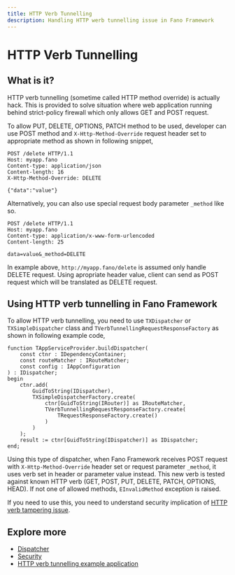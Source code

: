 ```yaml
---
title: HTTP Verb Tunnelling
description: Handling HTTP werb tunnelling issue in Fano Framework
---
```


<h1 class="major">HTTP Verb Tunnelling</h1>

## What is it?

HTTP verb tunnelling (sometime called HTTP method override) is actually hack. This is provided to solve situation where web application running behind strict-policy firewall which only allows GET and POST request.

To allow PUT, DELETE, OPTIONS, PATCH method to be used, developer can use POST method and `X-Http-Method-Override` request header set to appropriate method as shown in following snippet,

```
POST /delete HTTP/1.1
Host: myapp.fano
Content-type: application/json
Content-length: 16
X-Http-Method-Override: DELETE

{"data":"value"}
```

Alternatively, you can also use special request body parameter `_method` like so.

```
POST /delete HTTP/1.1
Host: myapp.fano
Content-type: application/x-www-form-urlencoded
Content-length: 25

data=value&_method=DELETE
```

In example above, `http://myapp.fano/delete` is assumed only handle DELETE request. Using apropriate header value, client can send as POST request which will be translated as DELETE request.

## Using HTTP verb tunnelling in Fano Framework

To allow HTTP verb tunnelling, you need to use `TXDispatcher` or `TXSimpleDispatcher` class and `TVerbTunnellingRequestResponseFactory` as shown in following example code,

```
function TAppServiceProvider.buildDispatcher(
    const ctnr : IDependencyContainer;
    const routeMatcher : IRouteMatcher;
    const config : IAppConfiguration
) : IDispatcher;
begin
    ctnr.add(
        GuidToString(IDispatcher),
        TXSimpleDispatcherFactory.create(
            ctnr[GuidToString(IRouter)] as IRouteMatcher,
            TVerbTunnellingRequestResponseFactory.create(
                TRequestResponseFactory.create()
            )
        )
    );
    result := ctnr[GuidToString(IDispatcher)] as IDispatcher;
end;
```

Using this type of dispatcher, when Fano Framework receives POST request with
`X-Http-Method-Override` header set or request parameter `_method`, it uses verb set in header or parameter value instead.
This new verb is tested against known HTTP verb (GET, POST, PUT, DELETE, PATCH, OPTIONS, HEAD).
If not one of allowed methods, `EInvalidMethod` exception is raised.

If you need to use this, you need to understand security implication of [HTTP verb tampering issue](https://www.owasp.org/index.php/Testing_for_HTTP_Verb_Tampering_(OTG-INPVAL-003)).

## Explore more

- [Dispatcher](/dispatcher)
- [Security](/security)
- [HTTP verb tunnelling example application](https://github.com/fanoframework/fano-verb-tunneling)
